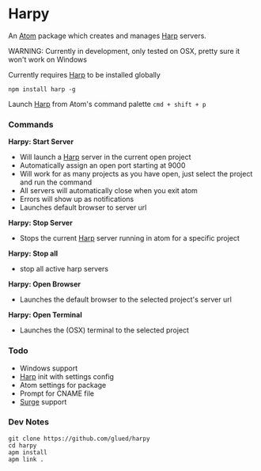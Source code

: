 [Surge]:https://surge.sh
[Harp]:http://harpjs.com/
[Atom]:https://atom.io/

# Harpy
An [Atom] package which creates and manages [Harp] servers.

WARNING: Currently in development, only tested on OSX, pretty sure it won't work on Windows

Currently requires [Harp] to be installed globally

`npm install harp -g`

Launch [Harp] from Atom's command palette `cmd + shift + p`

### Commands

**Harpy: Start Server**
  - Will launch a [Harp] server in the current open project
  - Automatically assign an open port starting at 9000
  - Will work for as many projects as you have open, just select the project and run the command
  - All servers will automatically close when you exit atom
  - Errors will show up as notifications
  - Launches default browser to server url

**Harpy: Stop Server**
  - Stops the current [Harp] server running in atom for a specific project

**Harpy: Stop all**
  - stop all active harp servers

**Harpy: Open Browser**
 - Launches the default browser to the selected project's server url

**Harpy: Open Terminal**
 - Launches the (OSX) terminal to the selected project

### Todo
* Windows support
* [Harp] init with settings config
* Atom settings for package
* Prompt for CNAME file
* [Surge] support

### Dev Notes
```
git clone https://github.com/glued/harpy
cd harpy
apm install
apm link .
```
